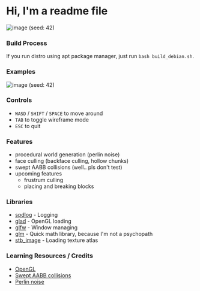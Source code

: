 # Hi, I'm a readme file

![image](https://github.com/user-attachments/assets/02378292-1344-40cd-a975-9492c1e2fa94)
(seed: 42)

### Build Process
If you run distro using apt package manager, just run ```bash build_debian.sh```.

### Examples
![image](https://github.com/user-attachments/assets/02378292-1344-40cd-a975-9492c1e2fa94)
(seed: 42)

### Controls
- `WASD` / `SHIFT` / `SPACE` to move around
- `TAB` to toggle wireframe mode
- `ESC` to quit

### Features
- procedural world generation (perlin noise)
- face culling (backface culling, hollow chunks)
- swept AABB collisions (well.. pls don't test)
- upcoming features
  - frustrum culling
  - placing and breaking blocks

### Libraries
- [spdlog](https://github.com/gabime/spdlog) - Logging 
- [glad](https://github.com/Dav1dde/glad) - OpenGL loading
- [glfw](https://github.com/glfw/glfw) - Window managing
- [glm](https://github.com/g-truc/glm) - Quick math library, because I'm not a psychopath
- [stb_image](https://github.com/nothings/stb/blob/master/stb_image.h) - Loading texture atlas

### Learning Resources / Credits
- [OpenGL](https://youtube.com/playlist?list=PLlrATfBNZ98foTJPJ_Ev03o2oq3-GGOS2&si=crdBuV5tGpnvQw_7)
- [Swept AABB collisions](https://www.gamedev.net/tutorials/programming/general-and-gameplay-programming/swept-aabb-collision-detection-and-response-r3084/)
- [Perlin noise](https://www.youtube.com/watch?v=kCIaHqb60Cw)
